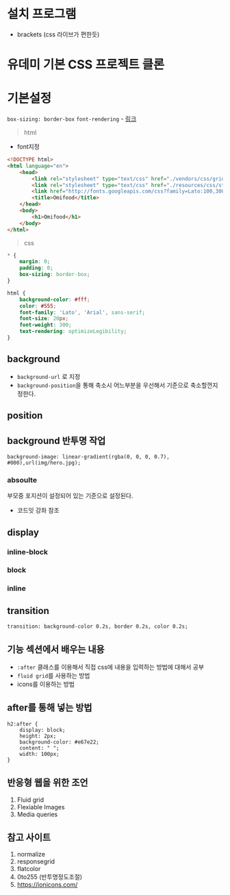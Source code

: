 # 설치 프로그램
- brackets (css 라이브가 편한듯)

# 유데미 기본 CSS 프로젝트 클론

# 기본설정
`box-sizing: border-box`
`font-rendering` - [링크](https://css-tricks.com/almanac/properties/t/text-rendering/)

> html

- font지정
```html
<!DOCTYPE html>
<html language="en">
    <head>
        <link rel="stylesheet" type="text/css" href="./vendors/css/grid.css">
        <link rel="stylesheet" type="text/css" href="./resources/css/style.css">
        <link href="http://fonts.googleapis.com/css?family=Lato:100,300,400,300italic" rel='stylesheet' type="text/css">
        <title>Omifood</title>
    </head>
    <body>
        <h1>Omifood</h1>
    </body>
</html>
```

> css

```css
* {
    margin: 0;
    padding: 0;
    box-sizing: border-box;
}

html {
    background-color: #fff;
    color: #555;
    font-family: 'Lato', 'Arial', sans-serif;
    font-size: 20px;
    font-weight: 300;
    text-rendering: optimizeLegibility;
}
```

## background
- `background-url` 로 지정
- `background-position`을 통해 축소시 어느부분을 우선해서 기준으로 축소할껀지 정한다. 

## position

## background 반투명 작업

```
background-image: linear-gradient(rgba(0, 0, 0, 0.7), #000),url(img/hero.jpg);
```



### absoulte
부모중 포지션이 설정되어 있는 기준으로 설정된다. 

- 코드잇 강좌 참조

## display

### inline-block

### block

### inline

## transition
```
transition: background-color 0.2s, border 0.2s, color 0.2s;
```

## 기능 섹션에서 배우는 내용

- `:after` 클래스를 이용해서 직접 css에 내용을 입력하는 방법에 대해서 공부
- `fluid grid`를 사용하는 방법
- icons를 이용하는 방법

## after를 통해 넣는 방법

```
h2:after {
    display: block;
    height: 2px;
    background-color: #e67e22;
    content: " ";
    width: 100px;    
}
```

## 반응형 웹을 위한 조언

1. Fluid grid
2. Flexiable Images
3. Media queries

## 참고 사이트
1. normalize
2. responsegrid
3. flatcolor
4. 0to255 (반투명정도조절)
5. https://ionicons.com/
